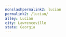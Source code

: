 ```yaml
---
﻿nonslashpermalink2: lucian
permalink2: /lucian/
alley: Lucian
city: Lawrenceville
state: Georgia
---
```

